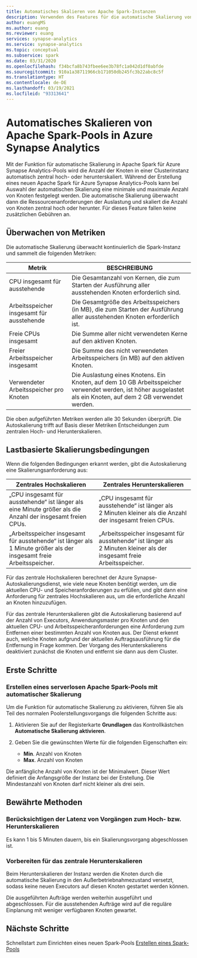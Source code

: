 ```yaml
---
title: Automatisches Skalieren von Apache Spark-Instanzen
description: Verwenden des Features für die automatische Skalierung von Azure Synapse zum automatischen Skalieren von Apache Spark-Instanzen
author: euangMS
ms.author: euang
ms.reviewer: euang
services: synapse-analytics
ms.service: synapse-analytics
ms.topic: conceptual
ms.subservice: spark
ms.date: 03/31/2020
ms.openlocfilehash: f34bcfa8b743fbee6ee3b78fc1a042d1df0abfde
ms.sourcegitcommit: 910a1a38711966cb171050db245fc3b22abc8c5f
ms.translationtype: HT
ms.contentlocale: de-DE
ms.lasthandoff: 03/19/2021
ms.locfileid: "93313641"
---
```

# <a name="automatically-scale-azure-synapse-analytics-apache-spark-pools"></a>Automatisches Skalieren von Apache Spark-Pools in Azure Synapse Analytics

Mit der Funktion für automatische Skalierung in Apache Spark für Azure Synapse Analytics-Pools wird die Anzahl der Knoten in einer Clusterinstanz automatisch zentral hoch- oder herunterskaliert. Während der Erstellung eines neuen Apache Spark für Azure Synapse Analytics-Pools kann bei Auswahl der automatischen Skalierung eine minimale und maximale Anzahl von Knoten festgelegt werden. Die automatische Skalierung überwacht dann die Ressourcenanforderungen der Auslastung und skaliert die Anzahl von Knoten zentral hoch oder herunter. Für dieses Feature fallen keine zusätzlichen Gebühren an.

## <a name="metrics-monitoring"></a>Überwachen von Metriken

Die automatische Skalierung überwacht kontinuierlich die Spark-Instanz und sammelt die folgenden Metriken:

|Metrik|BESCHREIBUNG|
|---|---|
|CPU insgesamt für ausstehende|Die Gesamtanzahl von Kernen, die zum Starten der Ausführung aller ausstehenden Knoten erforderlich sind.|
|Arbeitsspeicher insgesamt für ausstehende|Die Gesamtgröße des Arbeitsspeichers (in MB), die zum Starten der Ausführung aller ausstehenden Knoten erforderlich ist.|
|Freie CPUs insgesamt|Die Summe aller nicht verwendeten Kerne auf den aktiven Knoten.|
|Freier Arbeitsspeicher insgesamt|Die Summe des nicht verwendeten Arbeitsspeichers (in MB) auf den aktiven Knoten.|
|Verwendeter Arbeitsspeicher pro Knoten|Die Auslastung eines Knotens. Ein Knoten, auf dem 10 GB Arbeitsspeicher verwendet werden, ist höher ausgelastet als ein Knoten, auf dem 2 GB verwendet werden.|

Die oben aufgeführten Metriken werden alle 30 Sekunden überprüft. Die Autoskalierung trifft auf Basis dieser Metriken Entscheidungen zum zentralen Hoch- und Herunterskalieren.

## <a name="load-based-scale-conditions"></a>Lastbasierte Skalierungsbedingungen

Wenn die folgenden Bedingungen erkannt werden, gibt die Autoskalierung eine Skalierungsanforderung aus:

|Zentrales Hochskalieren|Zentrales Herunterskalieren|
|---|---|
|„CPU insgesamt für ausstehende“ ist länger als eine Minute größer als die Anzahl der insgesamt freien CPUs.|„CPU insgesamt für ausstehende“ ist länger als 2 Minuten kleiner als die Anzahl der insgesamt freien CPUs.|
|„Arbeitsspeicher insgesamt für ausstehende“ ist länger als 1 Minute größer als der insgesamt freie Arbeitsspeicher.|„Arbeitsspeicher insgesamt für ausstehende“ ist länger als 2 Minuten kleiner als der insgesamt freie Arbeitsspeicher.|

Für das zentrale Hochskalieren berechnet der Azure Synapse-Autoskalierungsdienst, wie viele neue Knoten benötigt werden, um die aktuellen CPU- und Speicheranforderungen zu erfüllen, und gibt dann eine Anforderung für zentrales Hochskalieren aus, um die erforderliche Anzahl an Knoten hinzuzufügen.

Für das zentrale Herunterskalieren gibt die Autoskalierung basierend auf der Anzahl von Executors, Anwendungsmaster pro Knoten und den aktuellen CPU- und Arbeitsspeicheranforderungen eine Anforderung zum Entfernen einer bestimmten Anzahl von Knoten aus. Der Dienst erkennt auch, welche Knoten aufgrund der aktuellen Auftragsausführung für die Entfernung in Frage kommen. Der Vorgang des Herunterskalierens deaktiviert zunächst die Knoten und entfernt sie dann aus dem Cluster.

## <a name="get-started"></a>Erste Schritte

### <a name="create-a-serverless-apache-spark-pool-with-autoscaling"></a>Erstellen eines serverlosen Apache Spark-Pools mit automatischer Skalierung

Um die Funktion für automatische Skalierung zu aktivieren, führen Sie als Teil des normalen Poolerstellungsvorgangs die folgenden Schritte aus:

1. Aktivieren Sie auf der Registerkarte **Grundlagen** das Kontrollkästchen **Automatische Skalierung aktivieren**.
1. Geben Sie die gewünschten Werte für die folgenden Eigenschaften ein:  

    * **Min**. Anzahl von Knoten
    * **Max**. Anzahl von Knoten

Die anfängliche Anzahl von Knoten ist der Minimalwert. Dieser Wert definiert die Anfangsgröße der Instanz bei der Erstellung. Die Mindestanzahl von Knoten darf nicht kleiner als drei sein.

## <a name="best-practices"></a>Bewährte Methoden

### <a name="consider-the-latency-of-scale-up-or-scale-down-operations"></a>Berücksichtigen der Latenz von Vorgängen zum Hoch- bzw. Herunterskalieren

Es kann 1 bis 5 Minuten dauern, bis ein Skalierungsvorgang abgeschlossen ist.

### <a name="prepare-for-scaling-down"></a>Vorbereiten für das zentrale Herunterskalieren

Beim Herunterskalieren der Instanz werden die Knoten durch die automatische Skalierung in den Außerbetriebnahmezustand versetzt, sodass keine neuen Executors auf diesen Knoten gestartet werden können.

Die ausgeführten Aufträge werden weiterhin ausgeführt und abgeschlossen. Für die ausstehenden Aufträge wird auf die reguläre Einplanung mit weniger verfügbaren Knoten gewartet.

## <a name="next-steps"></a>Nächste Schritte

Schnellstart zum Einrichten eines neuen Spark-Pools [Erstellen eines Spark-Pools](../quickstart-create-apache-spark-pool-portal.md)
